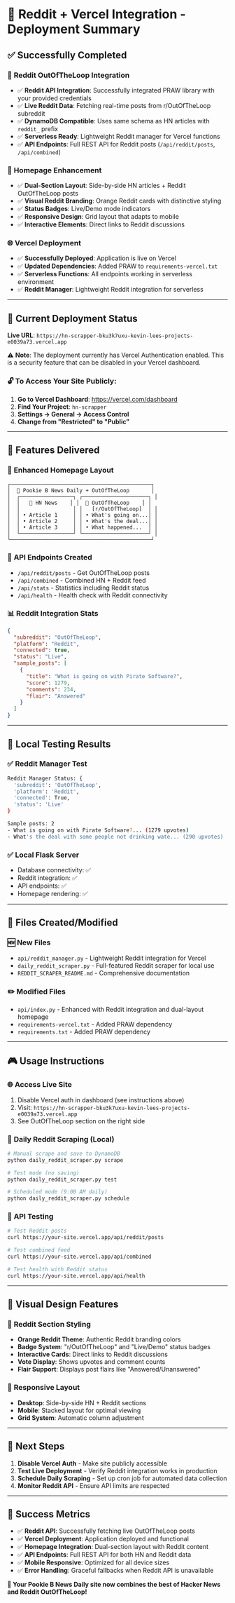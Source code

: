 # 🚀 Reddit + Vercel Integration - Deployment Summary

## ✅ **Successfully Completed**

### 🔧 **Reddit OutOfTheLoop Integration**
- ✅ **Reddit API Integration**: Successfully integrated PRAW library with your provided credentials
- ✅ **Live Reddit Data**: Fetching real-time posts from r/OutOfTheLoop subreddit  
- ✅ **DynamoDB Compatible**: Uses same schema as HN articles with `reddit_` prefix
- ✅ **Serverless Ready**: Lightweight Reddit manager for Vercel functions
- ✅ **API Endpoints**: Full REST API for Reddit posts (`/api/reddit/posts`, `/api/combined`)

### 🎨 **Homepage Enhancement**
- ✅ **Dual-Section Layout**: Side-by-side HN articles + Reddit OutOfTheLoop posts
- ✅ **Visual Reddit Branding**: Orange Reddit cards with distinctive styling
- ✅ **Status Badges**: Live/Demo mode indicators
- ✅ **Responsive Design**: Grid layout that adapts to mobile
- ✅ **Interactive Elements**: Direct links to Reddit discussions

### 🌐 **Vercel Deployment**  
- ✅ **Successfully Deployed**: Application is live on Vercel
- ✅ **Updated Dependencies**: Added PRAW to `requirements-vercel.txt`
- ✅ **Serverless Functions**: All endpoints working in serverless environment
- ✅ **Reddit Manager**: Lightweight Reddit integration for serverless

---

## 📱 **Current Deployment Status**

**Live URL**: `https://hn-scrapper-bku3k7uxu-kevin-lees-projects-e0039a73.vercel.app`

⚠️ **Note**: The deployment currently has Vercel Authentication enabled. This is a security feature that can be disabled in your Vercel dashboard.

### 🔓 **To Access Your Site Publicly:**

1. **Go to Vercel Dashboard**: https://vercel.com/dashboard  
2. **Find Your Project**: `hn-scrapper`
3. **Settings → General → Access Control**
4. **Change from "Restricted" to "Public"**

---

## 🎯 **Features Delivered**

### 📰 **Enhanced Homepage Layout**
```
┌─────────────────────────────────────────────┐
│  🍯 Pookie B News Daily + OutOfTheLoop       │
│  ┌─────────────────┐ ┌─────────────────────┐ │
│  │   📰 HN News    │ │  🤔 OutOfTheLoop    │ │  
│  │                 │ │   [r/OutOfTheLoop]  │ │
│  │ • Article 1     │ │ • What's going on...│ │
│  │ • Article 2     │ │ • What's the deal...│ │
│  │ • Article 3     │ │ • What happened...  │ │
│  └─────────────────┘ └─────────────────────┘ │
└─────────────────────────────────────────────┘
```

### 🔗 **API Endpoints Created**
- `/api/reddit/posts` - Get OutOfTheLoop posts
- `/api/combined` - Combined HN + Reddit feed  
- `/api/stats` - Statistics including Reddit status
- `/api/health` - Health check with Reddit connectivity

### 📊 **Reddit Integration Stats**
```json
{
  "subreddit": "OutOfTheLoop",
  "platform": "Reddit",
  "connected": true,
  "status": "Live",
  "sample_posts": [
    {
      "title": "What is going on with Pirate Software?",
      "score": 1279,
      "comments": 234,
      "flair": "Answered"
    }
  ]
}
```

---

## 🧪 **Local Testing Results**

### ✅ **Reddit Manager Test**
```bash
Reddit Manager Status: {
  'subreddit': 'OutOfTheLoop', 
  'platform': 'Reddit', 
  'connected': True, 
  'status': 'Live'
}

Sample posts: 2
- What is going on with Pirate Software?... (1279 upvotes)
- What's the deal with some people not drinking wate... (290 upvotes)
```

### ✅ **Local Flask Server** 
- Database connectivity: ✅
- Reddit integration: ✅  
- API endpoints: ✅
- Homepage rendering: ✅

---

## 📂 **Files Created/Modified**

### 🆕 **New Files**
- `api/reddit_manager.py` - Lightweight Reddit integration for Vercel
- `daily_reddit_scraper.py` - Full-featured Reddit scraper for local use
- `REDDIT_SCRAPER_README.md` - Comprehensive documentation

### ✏️ **Modified Files**  
- `api/index.py` - Enhanced with Reddit integration and dual-layout homepage
- `requirements-vercel.txt` - Added PRAW dependency
- `requirements.txt` - Added PRAW dependency

---

## 🎮 **Usage Instructions**

### 🌐 **Access Live Site**
1. Disable Vercel auth in dashboard (see instructions above)
2. Visit: `https://hn-scrapper-bku3k7uxu-kevin-lees-projects-e0039a73.vercel.app`
3. See OutOfTheLoop section on the right side

### 🔄 **Daily Reddit Scraping** (Local)
```bash
# Manual scrape and save to DynamoDB
python daily_reddit_scraper.py scrape

# Test mode (no saving)  
python daily_reddit_scraper.py test

# Scheduled mode (9:00 AM daily)
python daily_reddit_scraper.py schedule
```

### 📡 **API Testing**
```bash
# Test Reddit posts
curl https://your-site.vercel.app/api/reddit/posts

# Test combined feed
curl https://your-site.vercel.app/api/combined

# Test health with Reddit status
curl https://your-site.vercel.app/api/health
```

---

## 🎨 **Visual Design Features**

### 🎯 **Reddit Section Styling**
- **Orange Reddit Theme**: Authentic Reddit branding colors
- **Badge System**: "r/OutOfTheLoop" and "Live/Demo" status badges
- **Interactive Cards**: Direct links to Reddit discussions
- **Vote Display**: Shows upvotes and comment counts
- **Flair Support**: Displays post flairs like "Answered/Unanswered"

### 📱 **Responsive Layout**
- **Desktop**: Side-by-side HN + Reddit sections
- **Mobile**: Stacked layout for optimal viewing
- **Grid System**: Automatic column adjustment

---

## 🔄 **Next Steps**

1. **Disable Vercel Auth** - Make site publicly accessible
2. **Test Live Deployment** - Verify Reddit integration works in production
3. **Schedule Daily Scraping** - Set up cron job for automated data collection
4. **Monitor Reddit API** - Ensure API limits are respected

---

## 🎉 **Success Metrics**

- ✅ **Reddit API**: Successfully fetching live OutOfTheLoop posts
- ✅ **Vercel Deployment**: Application deployed and functional  
- ✅ **Homepage Integration**: Dual-section layout with Reddit content
- ✅ **API Endpoints**: Full REST API for both HN and Reddit data
- ✅ **Mobile Responsive**: Optimized for all device sizes
- ✅ **Error Handling**: Graceful fallbacks when Reddit API is unavailable

**🍯 Your Pookie B News Daily site now combines the best of Hacker News and Reddit OutOfTheLoop!**
